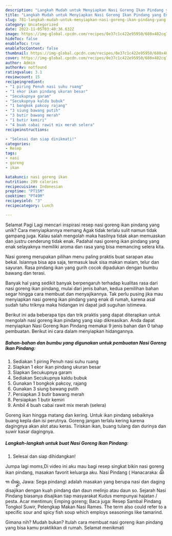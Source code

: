```yaml
---
description: "Langkah Mudah untuk Menyiapkan Nasi Goreng Ikan Pindang yang Enak, Mantap"
title: "Langkah Mudah untuk Menyiapkan Nasi Goreng Ikan Pindang yang Enak, Mantap"
slug: 781-langkah-mudah-untuk-menyiapkan-nasi-goreng-ikan-pindang-yang-enak-mantap
category: Uncategorized
date: 2022-11-05T03:40:36.632Z
image: https://img-global.cpcdn.com/recipes/0e37c1c422e95950/680x482cq70/nasi-goreng-ikan-pindang-foto-resep-utama.jpg
hideToc: false
enableToc: true
enableTocContent: false
thumbnail: https://img-global.cpcdn.com/recipes/0e37c1c422e95950/680x482cq70/nasi-goreng-ikan-pindang-foto-resep-utama.jpg
cover: https://img-global.cpcdn.com/recipes/0e37c1c422e95950/680x482cq70/nasi-goreng-ikan-pindang-foto-resep-utama.jpg
author: Admin
authorAv: notfound
ratingvalue: 3.1
reviewcount: 15
recipeingredient:
- "1 piring Penuh nasi suhu ruang"
- "1 ekor ikan pindang ukuran besar"
- "Secukupnya garam"
- "Secukupnya kaldu bubuk"
- "1 bongkok pakcoy rajang"
- "3 siung bawang putih"
- "3 butir bawang merah"
- "1 butir kemiri"
- "4 buah cabai rawit mix merah selera"
recipeinstructions:

- "Selesai dan siap dinikmati!"
categories:
- Resep
tags:
- nasi
- goreng
- ikan

katakunci: nasi goreng ikan 
nutrition: 299 calories
recipecuisine: Indonesian
preptime: "PT15M"
cooktime: "PT49M"
recipeyield: "3"
recipecategory: Lunch

---
```



Selamat Pagi Lagi mencari inspirasi resep nasi goreng ikan pindang yang unik? Cara menyiapkannya memang Agak tidak terlalu sulit namun tidak gampang juga. Kalau salah mengolah maka hasilnya tidak akan memuaskan dan justru cenderung tidak enak. Padahal nasi goreng ikan pindang yang enak selayaknya memiliki aroma dan rasa yang bisa memancing selera kita.


Nasi goreng merupakan pilihan menu paling praktis buat sarapan atau bekal. Isiannya bisa apa saja, termasuk lauk sisa makan malam, telur dan sayuran. Rasa pindang ikan yang gurih cocok dipadukan dengan bumbu bawang dan terasi.

Banyak hal yang sedikit banyak berpengaruh terhadap kualitas rasa dari nasi goreng ikan pindang, mulai dari jenis bahan, kedua pemilihan bahan segar hingga cara membuat dan menyajikannya. Tak perlu pusing jika mau menyiapkan nasi goreng ikan pindang yang enak di rumah, karena asal sudah tahu triknya maka hidangan ini dapat jadi suguhan istimewa.


Berikut ini ada beberapa tips dan trik praktis yang dapat diterapkan untuk mengolah nasi goreng ikan pindang yang siap dikreasikan. Anda dapat menyiapkan Nasi Goreng Ikan Pindang memakai 9 jenis bahan dan 0 tahap pembuatan. Berikut ini cara dalam menyiapkan hidangannya.

<!--inarticleads1-->

##### Bahan-bahan dan bumbu yang digunakan untuk pembuatan Nasi Goreng Ikan Pindang:

1. Sediakan 1 piring Penuh nasi suhu ruang
1. Siapkan 1 ekor ikan pindang ukuran besar
1. Siapkan Secukupnya garam
1. Sediakan Secukupnya kaldu bubuk
1. Gunakan 1 bongkok pakcoy, rajang
1. Gunakan 3 siung bawang putih
1. Persiapkan 3 butir bawang merah
1. Persiapkan 1 butir kemiri
1. Ambil 4 buah cabai rawit mix merah (selera)


Goreng ikan hingga matang dan kering. Untuk ikan pindang sebaiknya buang kepla dan isi perutnya. Goreng jangan terlalu kering karena dagingnya akan alot atau keras. Tiriskan ikan, buang tulang dan durinya dan suwir kasar dagingnya. 

<!--inarticleads2-->

##### Langkah-langkah untuk buat Nasi Goreng Ikan Pindang:


1. Selesai dan siap dihidangkan!

Jumpa lagi moms,Di video ini aku mau bagi resep singkat bikin nasi goreng ikan pindang, masakan favorit keluarga aku. Nasi Pindang ( Hanacaraka: ꦱꦼꦒ ꦥꦶꦤ꧀ꦢꦁ, Jawa: Sega pindang) adalah masakan yang berupa nasi dan daging disajikan dengan kuah pindang dan daun melinjo atau daun so. Sejarah Nasi Pindang biasanya disajikan tiap masyarakat Kudus mempunyai hajatan / pesta. Acar mentimun; Emping goreng; Baca juga: Resep Sambal Pindang Tongkol Suwir, Pelengkap Makan Nasi Rames. The term also could refer to a specific sour and spicy fish soup which employs seasonings like tamarind. 

Gimana nih? Mudah bukan? Itulah cara membuat nasi goreng ikan pindang yang bisa kamu praktikkan di rumah. Selamat menikmati
